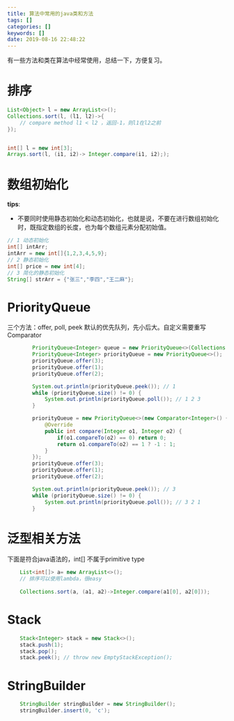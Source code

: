 ```yaml
---
title: 算法中常用的java类和方法
tags: []
categories: []
keywords: []
date: 2019-08-16 22:48:22
---
```

有一些方法和类在算法中经常使用，总结一下，方便复习。
<!--more-->
# 排序
```java
List<Object> l = new ArrayList<>();
Collections.sort(l, (l1, l2)->{
    // compare method l1 < l2 ，返回-1，则l1在l2之前
});


int[] l = new int[3];
Arrays.sort(l, (i1, i2)-> Integer.compare(i1, i2););
```

# 数组初始化
**tips**:
+ 不要同时使用静态初始化和动态初始化，也就是说，不要在进行数组初始化时，既指定数组的长度，也为每个数组元素分配初始值。
```java
// 1 动态初始化
int[] intArr;
intArr = new int[]{1,2,3,4,5,9};
// 2 静态初始化
int[] price = new int[4];
// 3 简化的静态初始化
String[] strArr = {"张三","李四","王二麻"};

```

# PriorityQueue
三个方法：offer, poll, peek
默认的优先队列，先小后大。自定义需要重写Comparator

```java
        PriorityQueue<Integer> queue = new PriorityQueue<>(Collections.reverseOrder());
        PriorityQueue<Integer> priorityQueue = new PriorityQueue<>();
        priorityQueue.offer(3);
        priorityQueue.offer(1);
        priorityQueue.offer(2);

        System.out.println(priorityQueue.peek()); // 1
        while (priorityQueue.size() != 0) {
            System.out.println(priorityQueue.poll()); // 1 2 3
        }

        priorityQueue = new PriorityQueue<>(new Comparator<Integer>() {
            @Override
            public int compare(Integer o1, Integer o2) {
                if(o1.compareTo(o2) == 0) return 0;
                return o1.compareTo(o2) == 1 ? -1 : 1;
            }
        });
        priorityQueue.offer(3);
        priorityQueue.offer(1);
        priorityQueue.offer(2);

        System.out.println(priorityQueue.peek()); // 3
        while (priorityQueue.size() != 0) {
            System.out.println(priorityQueue.poll()); // 3 2 1
        }
```

# 泛型相关方法
下面是符合java语法的，int[] 不属于primitive type
```java
    List<int[]> a= new ArrayList<>();
    // 排序可以使用lambda，很easy
 
    Collections.sort(a, (a1, a2)->Integer.compare(a1[0], a2[0]));
```

# Stack
```java
    Stack<Integer> stack = new Stack<>();
    stack.push(1);
    stack.pop();
    stack.peek(); // throw new EmptyStackException();
```

# StringBuilder
```java
    StringBuilder stringBuilder = new StringBuilder();
    stringBuilder.insert(0, 'c');
```
